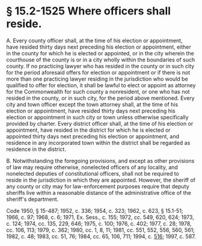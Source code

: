 # § 15.2-1525 Where officers shall reside.

<p>A. Every county officer shall, at the time of his election or appointment, have resided thirty days next preceding his election or appointment, either in the county for which he is elected or appointed, or in the city wherein the courthouse of the county is or in a city wholly within the boundaries of such county. If no practicing lawyer who has resided in the county or in such city for the period aforesaid offers for election or appointment or if there is not more than one practicing lawyer residing in the jurisdiction who would be qualified to offer for election, it shall be lawful to elect or appoint as attorney for the Commonwealth for such county a nonresident, or one who has not resided in the county, or in such city, for the period above mentioned. Every city and town officer except the town attorney shall, at the time of his election or appointment, have resided thirty days next preceding his election or appointment in such city or town unless otherwise specifically provided by charter. Every district officer shall, at the time of his election or appointment, have resided in the district for which he is elected or appointed thirty days next preceding his election or appointment, and residence in any incorporated town within the district shall be regarded as residence in the district.</p><p>B. Notwithstanding the foregoing provisions, and except as other provisions of law may require otherwise, nonelected officers of any locality, and nonelected deputies of constitutional officers, shall not be required to reside in the jurisdiction in which they are appointed. However, the sheriff of any county or city may for law-enforcement purposes require that deputy sheriffs live within a reasonable distance of the administrative office of the sheriff's department.</p><p>Code 1950, § 15-487; 1952, c. 336; 1954, c. 323; 1962, c. 623, § 15.1-51; 1966, c. 97; 1968, c. 6; 1971, Ex. Sess., c. 155; 1972, cc. 549, 620, 624; 1973, c. 124; 1974, cc. 135, 229, 646; 1975, c. 100; 1976, c. 402; 1977, c. 28; 1978, cc. 106, 113; 1979, c. 362; 1980, cc. 1, 8, 11; 1981, cc. 551, 552, 556, 560, 561; 1982, c. 48; 1983, cc. 51, 76; 1984, cc. 65, 106, 711; 1994, c. <a href='http://lis.virginia.gov/cgi-bin/legp604.exe?941+ful+CHAP0516'>516</a>; 1997, c. 587.</p>